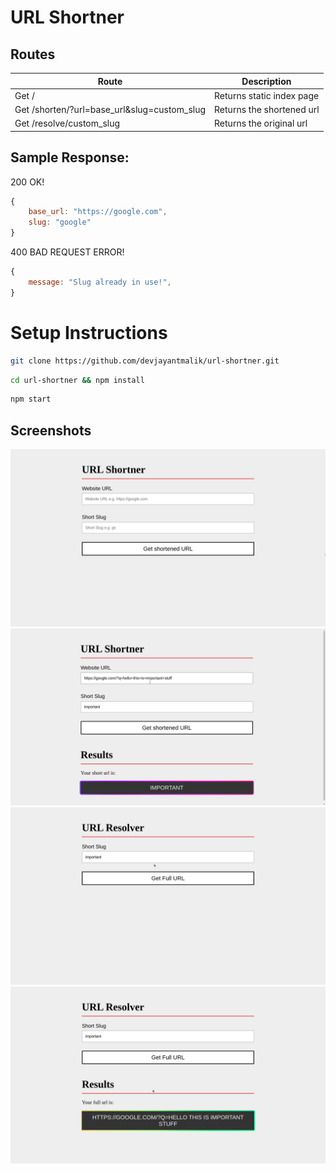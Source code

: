 # URL Shortner

## Routes

| Route                                       | Description               |
| ------------------------------------------- | ------------------------- |
| Get /                                       | Returns static index page |
| Get /shorten/?url=base_url&slug=custom_slug | Returns the shortened url |
| Get /resolve/custom_slug                    | Returns the original url  |

## Sample Response:

200 OK!

```js
{
    base_url: "https://google.com",
    slug: "google"
}
```

400 BAD REQUEST ERROR!

```js
{
    message: "Slug already in use!",
}
```

# Setup Instructions

```sh
git clone https://github.com/devjayantmalik/url-shortner.git
```

```sh
cd url-shortner && npm install
```

```sh
npm start
```

## Screenshots

![url shortner page](./screenshots/1.png)
![url shortner page](./screenshots/2.png)
![url resolver page](./screenshots/3.png)
![url resolver page](./screenshots/4.png)
